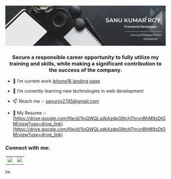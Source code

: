 ![logo](https://github.com/Sanuroy027/sanuroy027/blob/main/Github%20profile%20Banner.png)

<h3 align="center">Secure a responsible career opportunity to fully utilize my training and skills, while making a significant contribution to the success of the company.</h3>

- 🔭 I’m current work [Iphone16 landing page](https://iphone16-landing-page.netlify.app/)

- 🌱 I’m currently learning new technologies in web development 

- 📫  Reach me :- sanuroy2745@gmail.com

- 📄 My Resume :- [https://drive.google.com/file/d/1loQWQLxdkAzdpG9tchThrynBhM9zDtGM/view?usp=drive_link](https://drive.google.com/file/d/1loQWQLxdkAzdpG9tchThrynBhM9zDtGM/view?usp=drive_link)

<h3 align="left">Connect with me:</h3>
<table>
    <tbody>
        <tr>
            <td><a href="https://www.linkedin.com/in/sanu-kumar-roy-802b16229/">
            <img height="50" src="https://www.vectorlogo.zone/logos/linkedin/linkedin-ar21.svg" />
            </a></td>
            <td><a href="https://www.instagram.com/____sam__27/">
            <img height="50" src="https://www.google.com/url?sa=i&url=https%3A%2F%2Fwww.freepik.com%2Ffree-photos-vectors%2Finstagram-logo&psig=AOvVaw0chZZU9YKvwQJKxnu2AQLO&ust=1726229262214000&source=images&cd=vfe&opi=89978449&ved=0CBEQjRxqFwoTCMDP9qCvvYgDFQAAAAAdAAAAABAE"/>
            </a></td>
        </tr>
    </tbody>
</table> 
  im
</p>

